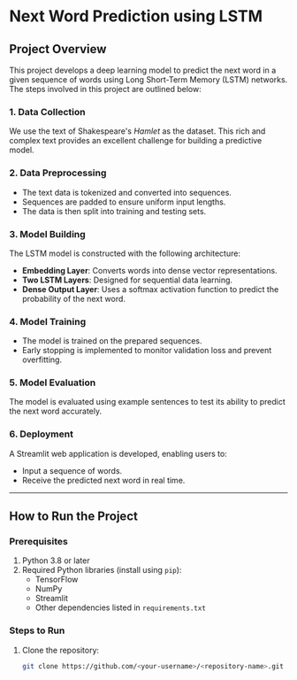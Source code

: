 # Next Word Prediction using LSTM

## Project Overview

This project develops a deep learning model to predict the next word in a given sequence of words using Long Short-Term Memory (LSTM) networks. The steps involved in this project are outlined below:

### 1. Data Collection
We use the text of Shakespeare's *Hamlet* as the dataset. This rich and complex text provides an excellent challenge for building a predictive model.

### 2. Data Preprocessing
- The text data is tokenized and converted into sequences.
- Sequences are padded to ensure uniform input lengths.
- The data is then split into training and testing sets.

### 3. Model Building
The LSTM model is constructed with the following architecture:
- **Embedding Layer**: Converts words into dense vector representations.
- **Two LSTM Layers**: Designed for sequential data learning.
- **Dense Output Layer**: Uses a softmax activation function to predict the probability of the next word.

### 4. Model Training
- The model is trained on the prepared sequences.
- Early stopping is implemented to monitor validation loss and prevent overfitting.

### 5. Model Evaluation
The model is evaluated using example sentences to test its ability to predict the next word accurately.

### 6. Deployment
A Streamlit web application is developed, enabling users to:
- Input a sequence of words.
- Receive the predicted next word in real time.

---

## How to Run the Project

### Prerequisites
1. Python 3.8 or later
2. Required Python libraries (install using `pip`):
   - TensorFlow
   - NumPy
   - Streamlit
   - Other dependencies listed in `requirements.txt`

### Steps to Run
1. Clone the repository:
   ```bash
   git clone https://github.com/<your-username>/<repository-name>.git
